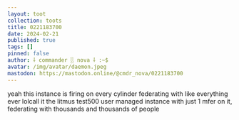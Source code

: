 ```yaml
---
layout: toot
collection: toots
title: 0221183700
date: 2024-02-21
published: true
tags: []
pinned: false
author: ⸸ commander ░ nova ⸸ :~$
avatar: /img/avatar/daemon.jpeg
mastodon: https://mastodon.online/@cmdr_nova/0221183700
---
```


yeah this instance is firing on every cylinder federating with like everything ever lolcall it the litmus test500 user managed instance with just 1 mfer on it, federating with thousands and thousands of people
